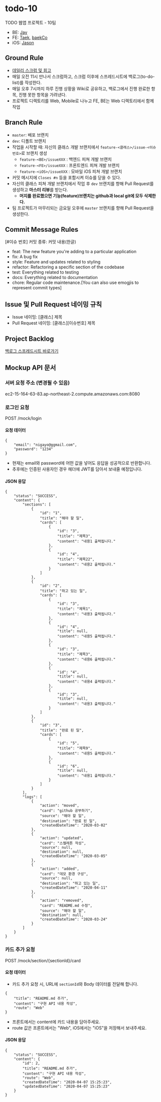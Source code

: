 # todo-10

TODO 웹앱 프로젝트 - 10팀

* BE: [Jay](https://github.com/beginin15)
* FE: [Taek](https://github.com/seungdeng17), [baekCo](https://github.com/baekCode)
* iOS: [Jason](https://github.com/ehgud0670)

## Ground Rule

* [데일리 스크럼 및 회고](https://github.com/codesquad-member-2020/todo-10/wiki/%EB%8D%B0%EC%9D%BC%EB%A6%AC-%EC%8A%A4%ED%81%AC%EB%9F%BC-%EB%B0%8F-%ED%9A%8C%EA%B3%A0)
* 매일 오전 11시 만나서 스크럼하고, 스크럼 이후에 스프레드시트에 백로그(to-do-list)를 작성한다.
* 매일 오후 7시까지 하루 진행 상황을 Wiki로 공유하고, 백로그에서 진행 완료한 항목, 진행 못한 항목을 가려낸다.
* 프로젝트 디렉토리를 Web, Mobile로 나누고 FE, BE는 Web 디렉토리에서 함께 작업

## Branch Rule

* `master`: 배포 브랜치
* `dev`: 디폴트 브랜치
* 작업을 시작할 때: 자신의 클래스 개발 브랜치에서 `feature-<클래스>/issue-<이슈번호>`로 브랜치 생성
  * `feature-<BE>/issueXXX` : 백엔드 피쳐 개발 브랜치
  * `feature-<FE>/issueXXX` : 프론트엔드 피쳐 개발 브랜치
  * `feature-<iOS>/issueXXX` : 모바일 iOS 피쳐 개발 브랜치
* 커밋 메시지에 `Closes #n` 등을 포함시켜 이슈를 닫을 수 있다. 
* 자신의 클래스 피쳐 개발 브랜치에서 작업 후 `dev` 브랜치를 향해 Pull Request를 생성하고 **마스터 리뷰**를 받는다.
  * **머지를 완료했으면 기능(feature)브랜치는 github과 local git에 모두 삭제한다.**
* 팀 프로젝트가 마무리되는 금요일 오후에 `master` 브랜치를 향해 Pull Request을 생성한다.

## Commit Message Rules

[#이슈 번호] 커밋 종류: 커밋 내용(한글)

* feat: The new feature you're adding to a particular application
* fix: A bug fix
* style: Feature and updates related to styling
* refactor: Refactoring a specific section of the codebase
* test: Everything related to testing
* docs: Everything related to documentation
* chore: Regular code maintenance.[You can also use emogjis to represent commit types]

## Issue 및 Pull Request 네이밍 규칙

* Issue 네이밍: [클래스] 제목
* Pull Request 네이밍: [클래스][이슈번호] 제목

## Project Backlog

[백로그 스프레드시트 바로가기](https://docs.google.com/spreadsheets/d/1Sl-0e0Yn5wYYx2IcyoMGC_MMitMFhuW9W1sN1DHI19Q/edit#gid=722419157)

## Mockup API 문서

### 서버 요청 주소 (변경될 수 있음)

ec2-15-164-63-83.ap-northeast-2.compute.amazonaws.com:8080

### 로그인 요청

POST /mock/login

#### 요청 데이터
```
{
    "email": "nigayo@ggmail.com",
    "password": "1234"
}
```

- 현재는 email와 password에 어떤 값을 넣어도 응답을 성공적으로 반환합니다.
- 추후에는 인증된 사용자인 경우 헤더에 JWT를 담아서 보내줄 예정입니다.

#### JSON 응답

```
{
    "status": "SUCCESS",
    "content": {
        "sections": [
            {
                "id": "1",
                "title": "해야 할 일",
                "cards": [
                    {
                        "id": "3",
                        "title": "제목3",
                        "content": "내용1 출력됩니다."
                    },
                    {
                        "id": "4",
                        "title": "제목22",
                        "content": "내용2 출력됩니다."
                    }
                ]
            },
            {
                "id": "2",
                "title": "하고 있는 일",
                "cards": [
                    {
                        "id": "3",
                        "title": "제목1",
                        "content": "내용3 출력됩니다."
                    },
                    {
                        "id": "4",
                        "title": null,
                        "content": "내용5 출력됩니다."
                    },
                    {
                        "id": "3",
                        "title": "제목3",
                        "content": "내용6 출력됩니다."
                    },
                    {
                        "id": "4",
                        "title": null,
                        "content": "내용4 출력됩니다."
                    },
                    {
                        "id": "3",
                        "title": null,
                        "content": "내용3 출력됩니다."
                    }
                ]
            },
            {
                "id": "3",
                "title": "완료 된 일",
                "cards": [
                    {
                        "id": "5",
                        "title": "제목9",
                        "content": "내용5 출력됩니다."
                    },
                    {
                        "id": "6",
                        "title": null,
                        "content": "내용1 출력됩니다."
                    }
                ]
            }
        ],
        "logs": [
            {
                "action": "moved",
                "card": "github 공부하기",
                "source": "해야 할 일",
                "destination": "완료 된 일",
                "createdDateTime": "2020-03-02"
            },
            {
                "action": "updated",
                "card": "스켈레톤 작성",
                "source": null,
                "destination": null,
                "createdDateTime": "2020-03-05"
            },
            {
                "action": "added",
                "card": "데모 환경 구성",
                "source": null,
                "destination": "하고 있는 일",
                "createdDateTime": "2020-04-11"
            },
            {
                "action": "removed",
                "card": "README.md 수정",
                "source": "해야 할 일",
                "destination": null,
                "createdDateTime": "2020-03-24"
            }
        ]
    }
}
```
### 카드 추가 요청

POST /mock/section/{sectionId}/card

#### 요청 데이터

- 카드 추가 요청 시, URL에 `sectionId`와 Body 데이터를 전달해 합니다.

```
{
    "title": "README.md 추가",
    "content": "구현 API 내용 작성",
    "route": "Web"
}
```

- 프론트에서는 content에 카드 내용을 담아주세요.
- route 값은 프론트에서는 "Web", iOS에서는 "iOS"을 저장해서 보내주세요.

#### JSON 응답
```
{
    "status": "SUCCESS",
    "content": {
        "id": 2,
        "title": "README.md 추가",
        "content": "구현 API 내용 작성",
        "route": "Web",
        "createdDateTime": "2020-04-07 15:25:23",
        "updatedDateTime": "2020-04-07 15:25:23"
    }
}
```
